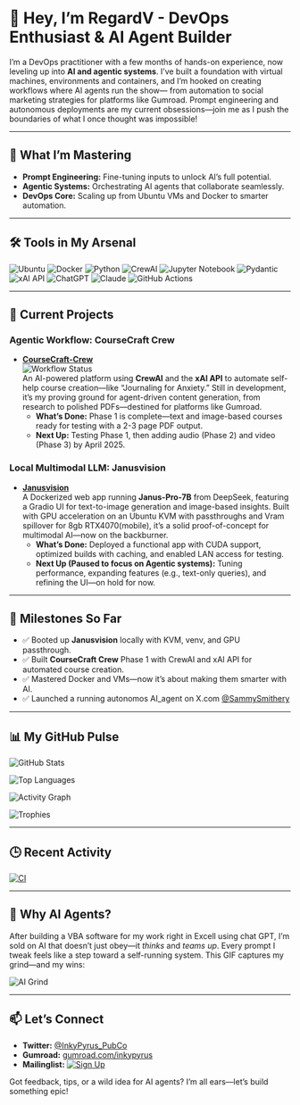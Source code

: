 <!-- Header Section: Confident intro with a nod to Gumroad -->
# 👋 Hey, I’m RegardV - DevOps Enthusiast & AI Agent Builder

<!-- Bio: Ties in AI-driven marketing and Gumroad -->
I’m a DevOps practitioner with a few months of hands-on experience, now leveling up into **AI and agentic systems**. I’ve built a foundation with virtual machines, environments and containers, and I’m hooked on creating workflows where AI agents run the show— from automation to social marketing strategies for platforms like Gumroad. Prompt engineering and autonomous deployments are my current obsessions—join me as I push the boundaries of what I once thought was impossible!

---

<!-- Learning Section: Fixed and completed -->
## 🧠 What I’m Mastering
- **Prompt Engineering:** Fine-tuning inputs to unlock AI’s full potential.
- **Agentic Systems:** Orchestrating AI agents that collaborate seamlessly.
- **DevOps Core:** Scaling up from Ubuntu VMs and Docker to smarter automation.

---

<!-- Tools Section: Includes Pydantic, xAI API, ChatGPT, Claude, etc. -->
## 🛠️ Tools in My Arsenal
![Ubuntu](https://img.shields.io/badge/Ubuntu-E95420?style=flat&logo=ubuntu)
![Docker](https://img.shields.io/badge/Docker-2496ED?style=flat&logo=docker)
![Python](https://img.shields.io/badge/Python-3776AB?style=flat&logo=python)
![CrewAI](https://img.shields.io/badge/CrewAI-FF6F61?style=flat)
![Jupyter Notebook](https://img.shields.io/badge/Jupyter-F37626?style=flat&logo=jupyter)
![Pydantic](https://img.shields.io/badge/Pydantic-FF6F00?style=flat&logo=python)
![xAI API](https://img.shields.io/badge/xAI-00A3E0?style=flat)
![ChatGPT](https://img.shields.io/badge/ChatGPT-74AA9C?style=flat&logo=openai)
![Claude](https://img.shields.io/badge/Claude-FF9900?style=flat)
![GitHub Actions](https://img.shields.io/badge/GitHub%20Actions-2088FF?style=flat&logo=github-actions)

---

<!-- Projects Section: Subtle Gumroad tie-in for CourseCraft -->
## 🚀 Current Projects

### Agentic Workflow: CourseCraft Crew
- **[CourseCraft-Crew](https://github.com/RegardV/CourseCraftCrew)**  
  ![Workflow Status](https://github.com/RegardV/CourseCraftCrew/actions/workflows/main.yml/badge.svg)  
  An AI-powered platform using **CrewAI** and the **xAI API** to automate self-help course creation—like “Journaling for Anxiety.” Still in development, it’s my proving ground for agent-driven content generation, from research to polished PDFs—destined for platforms like Gumroad.  
  - **What’s Done:** Phase 1 is complete—text and image-based courses ready for testing with a 2-3 page PDF output.  
  - **Next Up:** Testing Phase 1, then adding audio (Phase 2) and video (Phase 3) by April 2025.  

<!-- Tip as a comment for you -->
<!-- Tip: Update the repo link once it’s live—use this as motivation to push your code! -->

### Local Multimodal LLM: Janusvision
- **[Janusvision](https://github.com/RegardV/Janusvision)**  
  A Dockerized web app running **Janus-Pro-7B** from DeepSeek, featuring a Gradio UI for text-to-image generation and image-based insights. Built with GPU acceleration on an Ubuntu KVM with passthroughs and Vram spillover for 8gb RTX4070(mobile), it’s a solid proof-of-concept for multimodal AI—now on the backburner.  
  - **What’s Done:** Deployed a functional app with CUDA support, optimized builds with caching, and enabled LAN access for testing.  
  - **Next Up (Paused to focus on Agentic systems):** Tuning performance, expanding features (e.g., text-only queries), and refining the UI—on hold for now.  

<!-- Tip as a comment for you -->
<!-- Tip: Your Janusvision README is detailed—consider archiving the repo or marking it inactive to signal its paused status! -->

---

<!-- Milestones Section: Updated Janusvision with KVM and GPU passthrough -->
## 🌟 Milestones So Far
- ✅ Booted up **Janusvision** locally with KVM, venv, and GPU passthrough.
- ✅ Built **CourseCraft Crew** Phase 1 with CrewAI and xAI API for automated course creation.
- ✅ Mastered Docker and VMs—now it’s about making them smarter with AI.
- ✅ Launched a running autonomos AI_agent on X.com [@SammySmithery](https://x.com/SammySmithery)
---

<!-- Stats Section: Added activity graph, languages, and trophies -->
## 📊 My GitHub Pulse
<!-- General stats -->
![GitHub Stats](https://github-readme-stats.vercel.app/api?username=RegardV&show_icons=true&theme=radical)
<!-- Top languages -->
![Top Languages](https://github-readme-stats.vercel.app/api/top-langs/?username=RegardV&layout=compact&theme=radical)
<!-- Activity graph -->
![Activity Graph](https://github-profile-summary-cards.vercel.app/api/cards/profile-details?username=RegardV&theme=radical)
<!-- Trophies -->
![Trophies](https://github-profile-trophy.vercel.app/?username=RegardV&theme=radical&margin-w=15)

---

<!-- Activity Feed: Placeholder for auto-updates -->
## 🕒 Recent Activity
[![CI](https://github.com/RegardV/CourseCraftCrew/actions/workflows/main.yml/badge.svg)](https://github.com/RegardV/CourseCraftCrew/actions/workflows/main.yml)
<!-- This will be updated by a GitHub Action -->
<!-- Example: - Pushed to CourseCraft-Crew: "Added PDF generation logic" -->

<!-- Tip as a comment for you -->
<!-- Tip: Add the workflow below to .github/workflows/update-activity.yml to enable this! -->


---

<!-- Fun Fact Section: Your requested GIF and a nod to your journey -->
## 🤖 Why AI Agents?
After building a VBA software for my work right in Excell using chat GPT, I’m sold on AI that doesn’t just obey—it *thinks* and *teams up*. Every prompt I tweak feels like a step toward a self-running system. This GIF captures my grind—and my wins:

![AI Grind](https://media1.giphy.com/media/v1.Y2lkPTc5MGI3NjExdHBtYzI5ZTI2ZHM4aDF4eDQ5bTZkb2dhZ210OHRsYjF3MjJzd3R6dyZlcD12MV9pbnRlcm5hbF9naWZfYnlfaWQmY3Q9Zw/xUA7aY0uswGx7WcigU/giphy.gif)

---

<!-- Connect Section: Added Gumroad link -->
## 📫 Let’s Connect 
- **Twitter:** [@InkyPyrus_PubCo](https://x.com/InkyPyrus_PubCo) <!-- Add your real Twitter if you have one! -->
- **Gumroad:** [gumroad.com/inkypyrus](https://inkypyrus.gumroad.com/) <!-- Update with your actual Gumroad URL! -->
- **Mailinglist:** [![Sign Up](https://img.shields.io/badge/Sign%20Up-Now-green)](https://your-mailerlite-form-url)

Got feedback, tips, or a wild idea for AI agents? I’m all ears—let’s build something epic!
